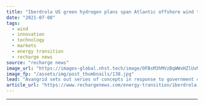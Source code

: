 ```yaml
---
title: "Iberdrola US green hydrogen plans span Atlantic offshore wind to Texas badlands"
date: "2021-07-08"
tags: 
  - wind
  - innovation
  - technology
  - markets
  - energy transition
  - recharge news
source: "recharge news"
image_url: "https://images-global.nhst.tech/image/OFBsM3hMVzBqWWxHZlUvNE1SOGp5Q1JiVUhOK2QyNXozQ3JQczhSUk14RT0=/nhst/binary/bf78b4efee8b4a0ffd47652473ad4d83"
image_fp: "/assets/img/post_thumbnails/138.jpg"
lead: "Avangrid sets out series of concepts in response to government call for input on large-scale renewable H2 production"
article_url: "https://www.rechargenews.com/energy-transition/iberdrola-us-green-hydrogen-plans-span-atlantic-offshore-wind-to-texas-badlands/2-1-1037706"
---
```


---
